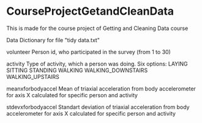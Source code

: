 # CourseProjectGetandCleanData
This is made for the course project of Getting and Cleaning Data course

Data Dictionary for file "tidy data.txt"

volunteer
Person id, who participated in the survey (from 1 to 30)
  
activity
Type of activity, which a person was doing. Six options:
    LAYING
    SITTING
    STANDING
    WALKING
    WALKING_DOWNSTAIRS
    WALKING_UPSTAIRS
    
meanxforbodyaccel
Mean of triaxial acceleration from body accelerometer for axis X calculated for specific person and activity
  
stdevxforbodyaccel
Standart deviation of triaxial acceleration from body accelerometer for axis X calculated for specific person and activity

